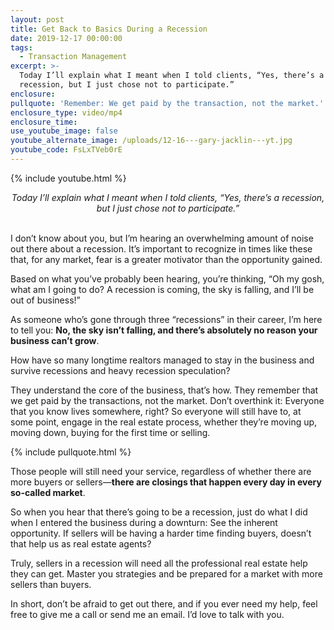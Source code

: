 ```yaml
---
layout: post
title: Get Back to Basics During a Recession
date: 2019-12-17 00:00:00
tags:
  - Transaction Management
excerpt: >-
  Today I’ll explain what I meant when I told clients, “Yes, there’s a
  recession, but I just chose not to participate.”
enclosure:
pullquote: 'Remember: We get paid by the transaction, not the market.'
enclosure_type: video/mp4
enclosure_time:
use_youtube_image: false
youtube_alternate_image: /uploads/12-16---gary-jacklin---yt.jpg
youtube_code: FsLxTVeb0rE
---
```


{% include youtube.html %}

<center><em>Today I’ll explain what I meant when I told clients, “Yes, there’s a recession, but I just chose not to participate.”</em></center>

<br>I don’t know about you, but I’m hearing an overwhelming amount of noise out there about a recession. It’s important to recognize in times like these that, for any market, fear is a greater motivator than the opportunity gained.

Based on what you’ve probably been hearing, you’re thinking, “Oh my gosh, what am I going to do? A recession is coming, the sky is falling, and I’ll be out of business\!”

As someone who’s gone through three “recessions” in their career, I’m here to tell you: **No, the sky isn’t falling, and there’s absolutely no reason your business can’t grow**.&nbsp;

How have so many longtime realtors managed to stay in the business and survive recessions and heavy recession speculation?

They understand the core of the business, that’s how. They remember that we get paid by the transactions, not the market. Don’t overthink it: Everyone that you know lives somewhere, right? So everyone will still have to, at some point, engage in the real estate process, whether they’re moving up, moving down, buying for the first time or selling.

{% include pullquote.html %}

Those people will still need your service, regardless of whether there are more buyers or sellers—**there are closings that happen every day in every so-called market**.

So when you hear that there’s going to be a recession, just do what I did when I entered the business during a downturn: See the inherent opportunity. If sellers will be having a harder time finding buyers, doesn’t that help us as real estate agents?

Truly, sellers in a recession will need all the professional real estate help they can get. Master you strategies and be prepared for a market with more sellers than buyers.

In short, don’t be afraid to get out there, and if you ever need my help, feel free to give me a call or send me an email. I’d love to talk with you.